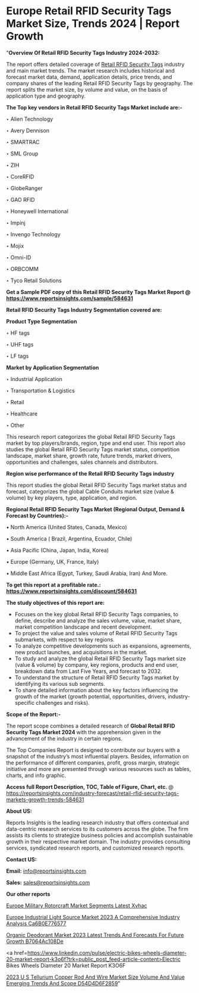 # Europe Retail RFID Security Tags Market Size, Trends 2024 | Report Growth

"<strong>Overview Of Retail RFID Security Tags Industry 2024-2032:</strong>

The report offers detailed coverage of <a href=https://www.reportsinsights.com/sample/584631>Retail RFID Security Tags</a> industry and main market trends. The market research includes historical and forecast market data, demand, application details, price trends, and company shares of the leading Retail RFID Security Tags by geography. The report splits the market size, by volume and value, on the basis of application type and geography.

<strong>The Top key vendors in Retail RFID Security Tags Market include are:- </strong>

‣ Alien Technology

‣ Avery Dennison

‣ SMARTRAC

‣ SML Group

‣ ZIH

‣ CoreRFID

‣ GlobeRanger

‣ GAO RFID

‣ Honeywell International

‣ Impinj

‣ Invengo Technology

‣ Mojix

‣ Omni-ID

‣ ORBCOMM

‣ Tyco Retail Solutions

<strong>Get a Sample PDF copy of this Retail RFID Security Tags Market Report </strong><strong>@ <a href=https://www.reportsinsights.com/sample/584631 style=color:#0000ff;>https://www.reportsinsights.com/sample/584631</a> </strong>

<strong>Retail RFID Security Tags Industry Segmentation covered are:</strong>

<strong>Product Type Segmentation</strong>

‣    HF tags

‣ UHF tags

‣ LF tags

<strong>Market by Application Segmentation</strong>

‣   Industrial Application

‣ Transportation & Logistics

‣ Retail

‣ Healthcare

‣ Other

This research report categorizes the global Retail RFID Security Tags market by top players/brands, region, type and end user. This report also studies the global Retail RFID Security Tags market status, competition landscape, market share, growth rate, future trends, market drivers, opportunities and challenges, sales channels and distributors.

<strong>Region wise performance of the Retail RFID Security Tags industry</strong><strong> </strong>

This report studies the global Retail RFID Security Tags market status and forecast, categorizes the global Cable Conduits market size (value &amp; volume) by key players, type, application, and region. 

<strong>Regional Retail RFID Security Tags Market (Regional Output, Demand &amp; Forecast by Countries):-</strong>

• North America (United States, Canada, Mexico)

• South America ( Brazil, Argentina, Ecuador, Chile)

• Asia Pacific (China, Japan, India, Korea)

• Europe (Germany, UK, France, Italy)

• Middle East Africa (Egypt, Turkey, Saudi Arabia, Iran) And More.

<strong>To get this report at a profitable rate.: <a href=https://www.reportsinsights.com/discount/584631 style=color:#0000ff;>https://www.reportsinsights.com/discount/584631</a></strong>

<strong>The study objectives of this report are:</strong>
<ul>
  <li>Focuses on the key global Retail RFID Security Tags companies, to define, describe and analyze the sales volume, value, market share, market competition landscape and recent development.</li>
  <li>To project the value and sales volume of Retail RFID Security Tags submarkets, with respect to key regions.</li>
  <li>To analyze competitive developments such as expansions, agreements, new product launches, and acquisitions in the market.</li>
  <li>To study and analyze the global Retail RFID Security Tags market size (value &amp; volume) by company, key regions, products and end user, breakdown data from Last Five Years, and forecast to 2032.</li>
  <li>To understand the structure of Retail RFID Security Tags market by identifying its various sub segments.</li>
  <li>To share detailed information about the key factors influencing the growth of the market (growth potential, opportunities, drivers, industry-specific challenges and risks).</li>
</ul>
<strong>Scope of the Report:-</strong><strong> </strong>

The report scope combines a detailed research of <strong>Global Retail RFID Security Tags Market 2024 </strong>with the apprehension given in the advancement of the industry in certain regions.

The Top Companies Report is designed to contribute our buyers with a snapshot of the industry’s most influential players. Besides, information on the performance of different companies, profit, gross margin, strategic initiative and more are presented through various resources such as tables, charts, and info graphic.

<strong>Access full Report Description, TOC, Table of Figure, Chart, etc. </strong>@   <a href=https://reportsinsights.com/industry-forecast/retail-rfid-security-tags-markets-growth-trends-584631 style=color:#0000ff;>https://reportsinsights.com/industry-forecast/retail-rfid-security-tags-markets-growth-trends-584631</a>

<strong>About US:</strong>

Reports Insights is the leading research industry that offers contextual and data-centric research services to its customers across the globe. The firm assists its clients to strategize business policies and accomplish sustainable growth in their respective market domain. The industry provides consulting services, syndicated research reports, and customized research reports.

<strong>Contact US:</strong>

<p class=""""><b>Email:</b> <a href=mailto:info@reportsinsights.com>info@reportsinsights.com</a></p>
<p class=""""><b>Sales:</b> <a href=mailto:sales@reportsinsights.com>sales@reportsinsights.com</a></p>

<strong>Our other reports</strong>

<a href=https://www.linkedin.com/pulse/europe-military-rotorcraft-market-segments-latest-xvhac/>Europe Military Rotorcraft Market Segments Latest Xvhac</a>

<a href=https://medium.com/@ruchikakadam73/europe-industrial-light-source-market-2023-a-comprehensive-industry-analysis-ca6b0e776577>Europe Industrial Light Source Market 2023 A Comprehensive Industry Analysis Ca6B0E776577</a>

<a href=https://medium.com/@swatiga40/organic-deodorant-market-2023-latest-trends-and-forecasts-for-future-growth-b7064ac108de>Organic Deodorant Market 2023 Latest Trends And Forecasts For Future Growth B7064Ac108De</a>

<a href=https://www.linkedin.com/pulse/electric-bikes-wheels-diameter-20-market-report-k3o6f?trk=public_post_feed-article-content>Electric Bikes Wheels Diameter 20 Market Report K3O6F</a>

<a href=https://medium.com/@reportsinsights23/2023-u-s-tellurium-copper-rod-and-wire-market-size-volume-and-value-emerging-trends-and-scope-d54d4d6f2859>2023 U S Tellurium Copper Rod And Wire Market Size Volume And Value Emerging Trends And Scope D54D4D6F2859</a>"
